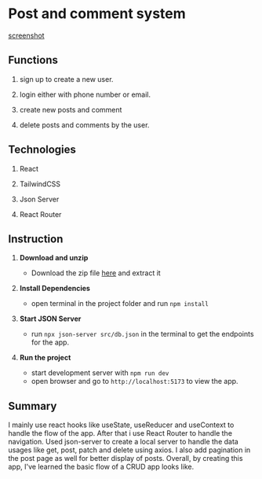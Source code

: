 # Post and comment system

[screenshot](./public/localhost_5173_.png)

## Functions

1. sign up to create a new user.

2. login either with phone number or email.

3. create new posts and comment

4. delete posts and comments by the user.

## Technologies

1. React

2. TailwindCSS

3. Json Server

4. React Router

## Instruction

1. **Download and unzip**
   - Download the zip file [here](https://github.com/mkhantk/NCC-Assignments/releases/tag/v6.0) and extract it
2. **Install Dependencies**
   - open terminal in the project folder and run `npm install`
3. **Start JSON Server**

   - run `npx json-server src/db.json` in the terminal to get the endpoints for the app.

4. **Run the project**
   - start development server with `npm run dev`
   - open browser and go to `http://localhost:5173` to view the app.

## Summary

I mainly use react hooks like useState, useReducer and useContext to handle the flow of the app. After that i use React Router to handle the navigation. Used json-server to create a local server to handle the data usages like get, post, patch and delete using axios. I also add pagination in the post page as well for better display of posts. Overall, by creating this app, I've learned the basic flow of a CRUD app looks like.
